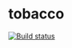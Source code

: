 # tobacco
[![Build status](https://ci.appveyor.com/api/projects/status/v6cfbmr1laaelwe3/branch/master?svg=true)](https://ci.appveyor.com/project/fedjabosnic/tobacco-gvtxa/branch/master)
